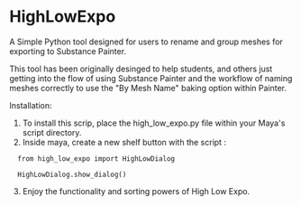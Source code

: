 # HighLowExpo
A Simple Python tool designed for users to rename and group meshes for exporting to Substance Painter.

This tool has been originally desinged to help students, and others just getting into the flow of using Substance Painter and the workflow of naming meshes correctly to use the "By Mesh Name" baking option within Painter.

Installation:
1. To install this scrip, place the high_low_expo.py file within your Maya's script directory. 
2. Inside maya, create a new shelf button with the script :
```
  from high_low_expo import HighLowDialog

  HighLowDialog.show_dialog()
```
3. Enjoy the functionality and sorting powers of High Low Expo.
